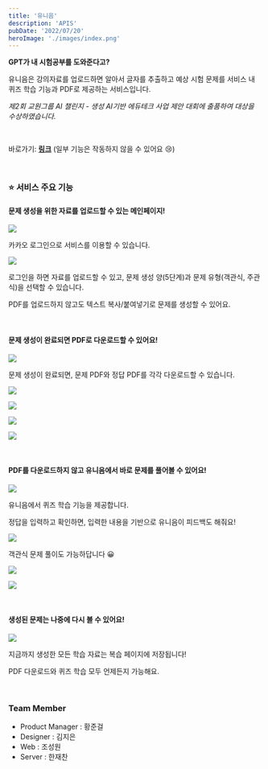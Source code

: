 ```yaml
---
title: '유니음'
description: 'APIS'
pubDate: '2022/07/20'
heroImage: './images/index.png'
---
```


**GPT가 내 시험공부를 도와준다고?**

유니음은 강의자료를 업로드하면 알아서 글자를 추출하고 예상 시험 문제를 서비스 내 퀴즈 학습 기능과 PDF로 제공하는 서비스입니다.

_제2회 교원그룹 AI 챌린지 - 생성 AI기반 에듀테크 사업 제안 대회에 출품하여 대상을 수상하였습니다._

&nbsp;

바로가기: **[링크](https://www.unieum.kr)** (일부 기능은 작동하지 않을 수 있어요 😢)

&nbsp;

### ⭐️ 서비스 주요 기능

#### 문제 생성을 위한 자료를 업로드할 수 있는 메인페이지!

![](./images/1.png)

카카오 로그인으로 서비스를 이용할 수 있습니다.

![](./images/2.png)

로그인을 하면 자료를 업로드할 수 있고, 문제 생성 양(5단계)과 문제 유형(객관식, 주관식)을 선택할 수 있습니다.

PDF를 업로드하지 않고도 텍스트 복사/붙여넣기로 문제를 생성할 수 있어요.

&nbsp;

#### 문제 생성이 완료되면 PDF로 다운로드할 수 있어요!

![](./images/3.png)

문제 생성이 완료되면, 문제 PDF와 정답 PDF를 각각 다운로드할 수 있습니다.

![](./images/4.png)

![](./images/5.png)

![](./images/6.png)

![](./images/7.png)

&nbsp;

#### PDF를 다운로드하지 않고 유니음에서 바로 문제를 풀어볼 수 있어요!

![](./images/8.png)

유니음에서 퀴즈 학습 기능을 제공합니다.

정답을 입력하고 확인하면, 입력한 내용을 기반으로 유니음이 피드백도 해줘요!

![](./images/9.png)

객관식 문제 풀이도 가능하답니다 😀

![](./images/10.png)

![](./images/11.png)

&nbsp;

#### 생성된 문제는 나중에 다시 볼 수 있어요!

![](./images/12.png)

지금까지 생성한 모든 학습 자료는 복습 페이지에 저장됩니다!

PDF 다운로드와 퀴즈 학습 모두 언제든지 가능해요.

&nbsp;

### Team Member

- Product Manager : 황준걸
- Designer : 김지은
- Web : 조성원
- Server : 한재찬

